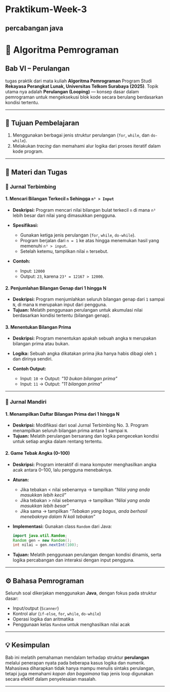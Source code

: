 # Praktikum-Week-3
## percabangan java

# 📘 Algoritma Pemrograman  

## Bab VI – Perulangan

tugas praktik dari mata kuliah **Algoritma Pemrograman** Program Studi **Rekayasa Perangkat Lunak, Universitas Telkom Surabaya (2025)**.
Topik utama nya adalah **Perulangan (Looping)** — konsep dasar dalam pemrograman untuk mengeksekusi blok kode secara berulang berdasarkan kondisi tertentu.

---

## 🎯 Tujuan Pembelajaran

1. Menggunakan berbagai jenis struktur perulangan (`for`, `while`, dan `do-while`).
2. Melakukan *tracing* dan memahami alur logika dari proses iteratif dalam kode program.

---

## 🧠 Materi dan Tugas

### 🧩 **Jurnal Terbimbing**

#### 1. Mencari Bilangan Terkecil `n` Sehingga `n³ > Input`

* **Deskripsi:** Program mencari nilai bilangan bulat terkecil `n` di mana `n³` lebih besar dari nilai yang dimasukkan pengguna.
* **Spesifikasi:**

  * Gunakan ketiga jenis perulangan (`for`, `while`, `do-while`).
  * Program berjalan dari `n = 1` ke atas hingga menemukan hasil yang memenuhi `n³ > input`.
  * Setelah ketemu, tampilkan nilai `n` tersebut.
* **Contoh:**

  * Input: `12000`
  * Output: `23`, karena `23³ = 12167 > 12000`.

#### 2. Penjumlahan Bilangan Genap dari 1 hingga N

* **Deskripsi:** Program menjumlahkan seluruh bilangan genap dari `1` sampai `N`, di mana `N` merupakan input dari pengguna.
* **Tujuan:** Melatih penggunaan perulangan untuk akumulasi nilai berdasarkan kondisi tertentu (bilangan genap).

#### 3. Menentukan Bilangan Prima

* **Deskripsi:** Program menentukan apakah sebuah angka `N` merupakan bilangan prima atau bukan.
* **Logika:** Sebuah angka dikatakan prima jika hanya habis dibagi oleh `1` dan dirinya sendiri.
* **Contoh Output:**

  * Input: `10` → Output: *"10 bukan bilangan prima"*
  * Input: `11` → Output: *"11 bilangan prima"*

---

### 🧩 **Jurnal Mandiri**

#### 1. Menampilkan Daftar Bilangan Prima dari 1 hingga N

* **Deskripsi:** Modifikasi dari soal Jurnal Terbimbing No. 3.
  Program menampilkan seluruh bilangan prima antara 1 sampai `N`.
* **Tujuan:** Melatih perulangan bersarang dan logika pengecekan kondisi untuk setiap angka dalam rentang tertentu.

#### 2. Game Tebak Angka (0–100)

* **Deskripsi:** Program interaktif di mana komputer menghasilkan angka acak antara 0–100, lalu pengguna menebaknya.
* **Aturan:**

  * Jika tebakan < nilai sebenarnya → tampilkan *“Nilai yang anda masukkan lebih kecil”*
  * Jika tebakan > nilai sebenarnya → tampilkan *“Nilai yang anda masukkan lebih besar”*
  * Jika sama → tampilkan *“Tebakan yang bagus, anda berhasil menebaknya dalam N kali tebakan”*
* **Implementasi:** Gunakan class `Random` dari Java:

  ```java
  import java.util.Random;
  Random gen = new Random();
  int nilai = gen.nextInt(100);
  ```
* **Tujuan:** Melatih penggunaan perulangan dengan kondisi dinamis, serta logika percabangan dan interaksi dengan input pengguna.

---

## ⚙️ Bahasa Pemrograman

Seluruh soal dikerjakan menggunakan **Java**, dengan fokus pada struktur dasar:

* Input/output (`Scanner`)
* Kontrol alur (`if-else`, `for`, `while`, `do-while`)
* Operasi logika dan aritmatika
* Penggunaan kelas `Random` untuk menghasilkan nilai acak

---

## 💡 Kesimpulan

Bab ini melatih pemahaman mendalam terhadap struktur **perulangan** melalui penerapan nyata pada beberapa kasus logika dan numerik.
Mahasiswa diharapkan tidak hanya mampu menulis sintaks perulangan, tetapi juga memahami *kapan dan bagaimana* tiap jenis loop digunakan secara efektif dalam penyelesaian masalah.

---

